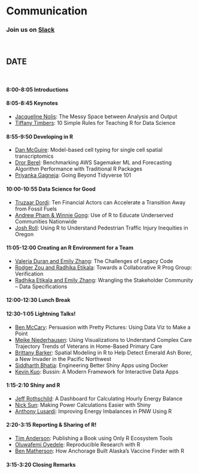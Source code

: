 <!-- NOTE that the header has been removed to avoid problems with website render. This is just an example agenda for reference. The header would look like so

---
title: "Agenda"
layout: "agenda"
url: "agenda_example"
---



<style>
td {vertical-align:top;}
.agenda {
border-width:2px;
border-style:solid;
border-color:black;
border-collapse: collapse;
width:60%;
}

th, td {
  padding: 10px;
}

.agenda td {
border-width:1px;
border-style:solid;
border-color:black;
}

.agendaLink {color: blue; text-decoration: none;}
.agendaLink:hover {text-decoration: underline;}
.agendaLink:active {color: black;}
.agendaLink:visited {color: purple;}

.timecontainer {width:20%;}
.trainingcontainer {width:20%;}
.descriptioncontainer {width:60%px;}

</style>
-->
<!-- </style> -->

<h1>Communication</h1>
  <h3>Join us on <a href="bit.ly/CascadiaRSlack2" target="blank_">Slack</a></h3>
  <br>

## DATE
<br>

#### 8:00-8:05 Introductions

#### 8:05-8:45 Keynotes 

* [Jacqueline Nolis](/2022/keynote/jacqueline_nolis): The Messy Space between Analysis and Output 
* [Tiffany Timbers](/2022/keynote/tiffany_timbers): 10 Simple Rules for Teaching R for Data Science

#### 8:55-9:50 Developing in R

* [Dan McGuire](/2022/regular/dan_mcguire): Model-based cell typing for single cell spatial transcriptomics
* [Dror Berel](/2022/regular/dror_berel): Benchmarking AWS Sagemaker ML and Forecasting Algorithm Performance with Traditional R Packages
* [Priyanka Gagneja](/2022/regular/priyanka_gagneja): Going Beyond Tidyverse 101

#### 10:00-10:55 Data Science for Good

* [Truzaar Dordi](/2022/regular/truzaar_dordi): Ten Financial Actors can Accelerate a Transition Away from Fossil Fuels
* [Andrew Pham & Winnie Gong](/2022/regular/andrew_pham): Use of R to Educate Underserved Communities Nationwide
* [Josh Roll](/2022/regular/josh_roll): Using R to Understand Pedestrian Traffic Injury Inequities in Oregon

#### 11:05-12:00 Creating an R Environment for a Team

* [Valeria Duran and Emily Zhang](/2022/regular/valeria_duran): The Challenges of Legacy Code
* [Rodger Zou and Radhika Etikala](/2022/regular/rodger_zou): Towards a Collaborative R Prog Group: Verification
* [Radhika Etikala and Emily Zhang](/2022/regular/radhika_etikala): Wrangling the Stakeholder Community – Data Specifications

#### 12:00-12:30 Lunch Break

#### 12:30-1:05 Lightning Talks!

* [Ben McCary](/2022/lightning/ben_mccary): Persuasion with Pretty Pictures: Using Data Viz to Make a Point
* [Meike Niederhausen](/2022/lightning/meike_niederhausen): Using Visualizations to Understand Complex Care Trajectory Trends of Veterans in Home-Based Primary Care
* [Brittany Barker](/2022/lightning/brittany_barker): Spatial Modeling in R to Help Detect Emerald Ash Borer, a New Invader in the Pacific Northwest
* [Siddharth Bhatia](/2022/lightning/siddharth_bhatia): Engineering Better Shiny Apps using Docker
* [Kevin Kuo](/2022/lightning/kevin_kuo): Bussin: A Modern Framework for Interactive Data Apps

#### 1:15-2:10 Shiny and R

* [Jeff Rothschild](/2022/regular/jeff_rothschild): A Dashboard for Calculating Hourly Energy Balance
* [Nick Sun](/2022/regular/nick_sun): Making Power Calculations Easier with Shiny
* [Anthony Lusardi](/2022/regular/anthony_lusardi): Improving Energy Imbalances in PNW Using R

#### 2:20-3:15 Reporting & Sharing of R!

* [Tim Anderson](/2022/regular/tim_anderson): Publishing a Book using Only R Ecosystem Tools
* [Oluwafemi Oyedele](/2022/regular/oluwafemi_oyedele): Reproducible Research with R
* [Ben Matherson](/2022/regular/ben_matheson): How Anchorage Built Alaska’s Vaccine Finder with R

#### 3:15-3:20 Closing Remarks

<br><br><br>
